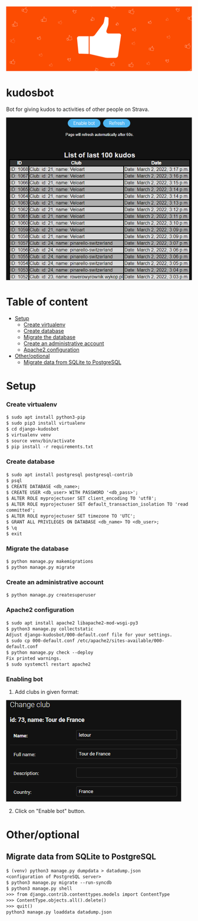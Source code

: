 ![alt text](https://github.com/dudekmichal/django-kudosbot/blob/master/img/kudos.png?raw=true)

# kudosbot
Bot for giving kudos to activities of other people on Strava.

![alt text](https://github.com/dudekmichal/django-kudosbot/blob/master/img/list_of_kudos.png?raw=true)

# Table of content
- [Setup](#setup)
    + [Create virtualenv](#create-virtualenv)
    + [Create database](#create-database)
    + [Migrate the database](#migrate-the-database)
    + [Create an administrative account](#create-an-administrative-account)
    + [Apache2 configuration](#apache2-configuration)
- [Other/optional](#other-optional)
  * [Migrate data from SQLite to PostgreSQL](#migrate-data-from-sqlite-to-postgresql)

# Setup

### Create virtualenv
    $ sudo apt install python3-pip
    $ sudo pip3 install virtualenv
    $ cd django-kudosbot
    $ virtualenv venv
    $ source venv/bin/activate
    $ pip install -r requirements.txt

### Create database
    $ sudo apt install postgresql postgresql-contrib
    $ psql
    $ CREATE DATABASE <db_name>;
    $ CREATE USER <db_user> WITH PASSWORD '<db_pass>';
    $ ALTER ROLE myprojectuser SET client_encoding TO 'utf8';
    $ ALTER ROLE myprojectuser SET default_transaction_isolation TO 'read committed';
    $ ALTER ROLE myprojectuser SET timezone TO 'UTC';
    $ GRANT ALL PRIVILEGES ON DATABASE <db_name> TO <db_user>;
    $ \q
    $ exit

### Migrate the database
    $ python manage.py makemigrations
    $ python manage.py migrate

### Create an administrative account
    $ python manage.py createsuperuser

### Apache2 configuration
    $ sudo apt install apache2 libapache2-mod-wsgi-py3
    $ python3 manage.py collectstatic
    Adjust django-kudosbot/000-default.conf file for your settings.    
    $ sudo cp 000-default.conf /etc/apache2/sites-available/000-default.conf
    $ python manage.py check --deploy
    Fix printed warnings.
    $ sudo systemctl restart apache2

### Enabling bot
  1. Add clubs in given format:

  ![alt text](https://github.com/dudekmichal/django-kudosbot/blob/master/img/adding_club.png?raw=true)

  2. Click on "Enable bot" button.

# Other/optional

## Migrate data from SQLite to PostgreSQL
    $ (venv) python3 manage.py dumpdata > datadump.json
    <configuration of PostgreSQL server>
    $ python3 manage.py migrate --run-syncdb
    $ python3 manage.py shell
    >>> from django.contrib.contenttypes.models import ContentType
    >>> ContentType.objects.all().delete()
    >>> quit()
    python3 manage.py loaddata datadump.json